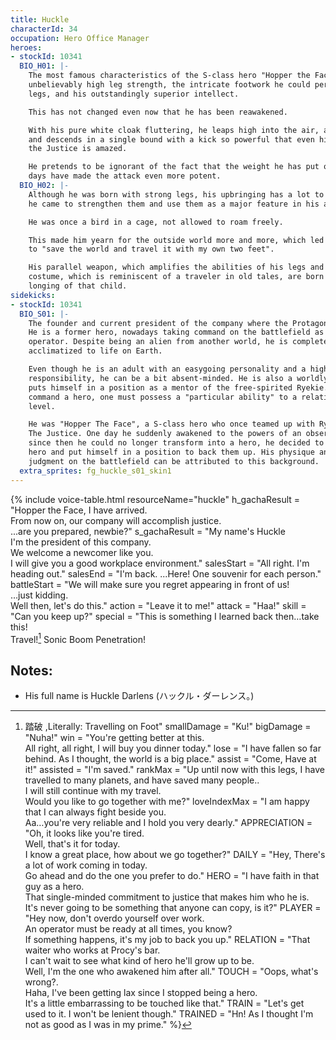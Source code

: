 ```yaml
---
title: Huckle
characterId: 34
occupation: Hero Office Manager
heroes:
- stockId: 10341
  BIO_H01: |-
    The most famous characteristics of the S-class hero "Hopper the Face" were his
    unbelievably high leg strength, the intricate footwork he could perform with his
    legs, and his outstandingly superior intellect.

    This has not changed even now that he has been reawakened.

    With his pure white cloak fluttering, he leaps high into the air, accelerates
    and descends in a single bound with a kick so powerful that even his partner Zap
    the Justice is amazed.

    He pretends to be ignorant of the fact that the weight he has put on since those
    days have made the attack even more potent.
  BIO_H02: |-
    Although he was born with strong legs, his upbringing has a lot to do with how
    he came to strengthen them and use them as a major feature in his arsenal.

    He was once a bird in a cage, not allowed to roam freely.

    This made him yearn for the outside world more and more, which led to his desire
    to "save the world and travel it with my own two feet".

    His parallel weapon, which amplifies the abilities of his legs and feet, and his
    costume, which is reminiscent of a traveler in old tales, are born from the
    longing of that child.
sidekicks:
- stockId: 10341
  BIO_S01: |-
    The founder and current president of the company where the Protagonist works at.
    He is a former hero, nowadays taking command on the battlefield as a hero
    operator. Despite being an alien from another world, he is completely
    acclimatized to life on Earth.

    Even though he is an adult with an easygoing personality and a high sense of
    responsibility, he can be a bit absent-minded. He is also a worldly-wise man who
    puts himself in a position as a mentor of the free-spirited Ryekie. In order to
    command a hero, one must possess a "particular ability" to a relatively high
    level.

    He was "Hopper The Face", a S-class hero who once teamed up with Ryekie, aka Zap
    The Justice. One day he suddenly awakened to the powers of an observer, and
    since then he could no longer transform into a hero, he decided to retire as a
    hero and put himself in a position to back them up. His physique and good
    judgment on the battlefield can be attributed to this background.
  extra_sprites: fg_huckle_s01_skin1
---
```


{% include voice-table.html resourceName="huckle"
h_gachaResult = "Hopper the Face, I have arrived.<br>From now on, our company will accomplish justice.<br>...are you prepared, newbie?"
s_gachaResult = "My name's Huckle<br>I'm the president of this company.<br>We welcome a newcomer like you.<br>I will give you a good workplace environment."
salesStart = "All right. I'm heading out."
salesEnd = "I'm back. ...Here! One souvenir for each person."
battleStart = "We will make sure you regret appearing in front of us!<br>…just kidding.<br>Well then, let's do this."
action = "Leave it to me!"
attack = "Haa!"
skill = "Can you keep up?"
special = "This is something I learned back then…take this!<br>Travel![^huckle1] Sonic Boom Penetration!

[^huckle1]: 踏破 ,Literally: Travelling on Foot"
smallDamage = "Ku!"
bigDamage = "Nuha!"
win = "You're getting better at this.<br>All right, all right, I will buy you dinner today."
lose = "I have fallen so far behind. As I thought, the world is a big place."
assist = "Come, Have at it!"
assisted = "I'm saved."
rankMax = "Up until now with this legs, I have travelled to many planets, and have saved many people..<br>I will still continue with my travel.<br>Would you like to go together with me?"
loveIndexMax = "I am happy that I can always fight beside you.<br>Aa…you're very reliable and I hold you very dearly."
APPRECIATION = "Oh, it looks like you're tired. <br>Well, that's it for today.<br>I know a great place, how about we go together?"
DAILY = "Hey, There's a lot of work coming in today.<br>Go ahead and do the one you prefer to do."
HERO = "I have faith in that guy as a hero.<br>That single-minded commitment to justice that makes him who he is.<br>It's never going to be something that anyone can copy, is it?"
PLAYER = "Hey now, don't overdo yourself over work.<br>An operator must be ready at all times, you know?<br>If something happens, it's my job to back you up."
RELATION = "That waiter who works at Procy's bar.<br>I can't wait to see what kind of hero he'll grow up to be.<br>Well, I'm the one who awakened him after all."
TOUCH = "Oops, what's wrong?.<br>Haha, I've been getting lax since I stopped being a hero.<br>It's a little embarrassing to be touched like that."
TRAIN = "Let's get used to it. I won't be lenient though."
TRAINED = "Hn! As I thought I'm not as good as I was in my prime."
%}

## Notes:

- His full name is Huckle Darlens (ハックル・ダーレンス。)
